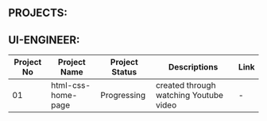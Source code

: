 ## PROJECTS:

## UI-ENGINEER:

| Project No | Project Name | Project Status | Descriptions | Link |
|------------|--------------|----------------|--------------|------|
| 01 | html-css-home-page | Progressing | created through watching Youtube video | - |